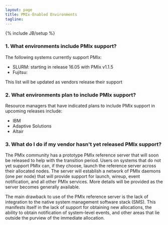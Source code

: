 ```yaml
---
layout: page
title: PMIx-Enabled Environments
tagline: 
---
```

{% include JB/setup %}

### 1. What environments include PMIx support?

The following systems currently support PMIx:

* SLURM: starting in release 16.05 with PMIx v1.1.5
* Fujitsu:

This list will be updated as vendors release their support

### 2. What environments plan to include PMIx support?

Resource managers that have indicated plans to include PMIx support in upcoming releases include:

* IBM
* Adaptive Solutions
* Altair

### 3. What do I do if my vendor hasn't yet released PMIx support?

The PMIx community has a prototype PMIx reference server that will soon be released to help with the transition period. Users on systems that do not yet support PMIx can, if they choose, launch the reference server across their allocated nodes. The server will establish a network of PMIx daemons (one per node) that will provide support for launch, wireup, event notification, and all other PMIx services. More details will be provided as the server becomes generally available.

The main drawback to use of the PMIx reference server is the lack of integration to the native system management software stack (SMS). This manifests itself in the lack of support for obtaining new allocations, the ability to obtain notification of system-level events, and other areas that lie outside the purview of the immediate allocation. 
